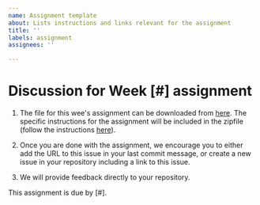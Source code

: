 ```yaml
---
name: Assignment template
about: Lists instructions and links relevant for the assignment
title: ''
labels: assignment
assignees: ''

---
```


# Discussion for Week [#] assignment

1. The file for this wee's assignment can be downloaded from [here](#). The specific
   instructions for the assignment will be included in the zipfile (follow the instructions
   [here](github.com/USCbiostats/PM566/raw/master/assignments-instructions.md)).

2. Once you are done with the assignment, we encourage you to either add the URL to this issue in
   your last commit message, or create a new issue in your repository including a link to this issue.

3. We will provide feedback directly to your repository.

This assignment is due by [#].
